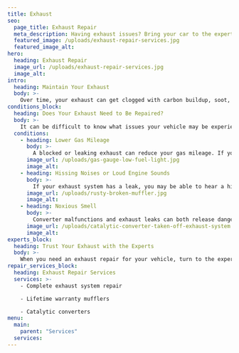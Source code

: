 ```yaml
---
title: Exhaust
seo:
  page_title: Exhaust Repair
  meta_description: Having exhaust issues? Bring your car to the expert mechanics at Matthews Tire for the best exhaust repair services in Northeast Wisconsin!
  featured_image: /uploads/exhaust-repair-services.jpg
  featured_image_alt:
hero:
  heading: Exhaust Repair
  image_url: /uploads/exhaust-repair-services.jpg
  image_alt:
intro:
  heading: Maintain Your Exhaust
  body: >-
    Over time, your exhaust can get clogged with carbon buildup, soot, salt and other grime from regular driving. To ensure that your exhaust is clear and working properly, it’s important to bring your vehicle in for an exhaust inspection and cleaning every two years or so. The expert mechanics at Matthews Tire can inspect your exhaust and clean off the grime to get your vehicle back to its best condition.
conditions_block:
  heading: Does Your Exhaust Need to Be Repaired?
  body: >-
    It can be difficult to know what issues your vehicle may be experiencing. You can always count on Matthews Tire to provide comprehensive inspections and diagnoses when your car is acting up. For peace of mind, keep an eye out for these common signs of exhaust problems:
  conditions:
    - heading: Lower Gas Mileage
      body: >-
        A blocked or leaking exhaust can reduce your gas mileage. If you have noticed that your fuel efficiency has noticeably decreased, it may be a sign that it’s time to bring your car in for an exhaust inspection.
      image_url: /uploads/gas-gauge-low-fuel-light.jpg
      image_alt:
    - heading: Hissing Noises or Loud Engine Sounds
      body: >-
        If your exhaust system has a leak, you may be able to hear a hissing sound when you drive. Other exhaust issues can also cause loud engine sounds that you’ll be able to notice when driving. In either case, these issues can cause damage to your engine and should be addressed immediately.
      image_url: /uploads/rusty-broken-muffler.jpg
      image_alt:
    - heading: Noxious Smell
      body: >-
        Converter malfunctions and exhaust leaks can both release dangerous gases—like carbon monoxide—while driving. These gases have an extremely strong smell, so if you notice a foul smell while driving, it’s a good indication that you’ll need to stop in for an exhaust repair.
      image_url: /uploads/catalytic-converter-taken-off-exhaust-system.jpg
      image_alt:
experts_block:
  heading: Trust Your Exhaust with the Experts
  body: >-
    When you need an exhaust repair for your vehicle, turn to the experts at Matthews Tire. Our ASE master certified technicians have the expertise and dealer-quality tools necessary to run full exhaust system inspections and repairs to get your vehicle back into top shape.
repair_services_block:
  heading: Exhaust Repair Services
  services: >-
    - Complete exhaust system repair

    - Lifetime warranty mufflers

    - Catalytic converters
menu:
  main:
    parent: "Services"
  services:
---
```

